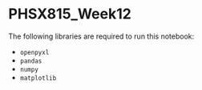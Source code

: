 # PHSX815_Week12

The following libraries are required to run this notebook:
- `openpyxl`
-  `pandas`
-  `numpy`
-  `matplotlib`
